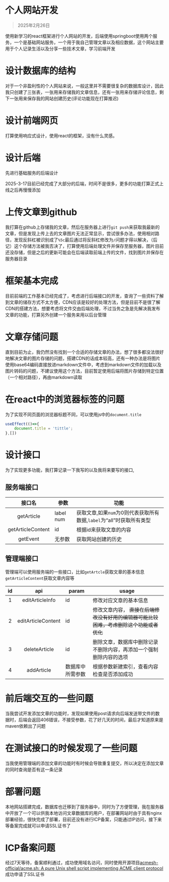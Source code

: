 # 个人网站开发

> 2025年2月26日

使用新学习的react框架进行个人网站的开发，后端使用springboot使用两个服务，一个是基础网站服务，一个用于我自己管理文章以及相应数据，这个网站主要用于个人记录生活以及分享一些技术文章，学习前端开发

# 设计数据库的结构

对于一个非盈利性的个人网站来说，一般这里并不需要很复杂的数据库设计，因此我只创建了三张表，一张用来存储我的文章信息，还有一张用来存储评论信息，剩下一张用来保存我的网站创建历史(评论功能现在打算推迟)

# 设计前端网页

打算使用响应式设计，使用react的框架，没有什么灵感。

# 设计后端

先进行基础服务的后端设计

2025-3-17目前已经完成了大部分的后端，时间不是很多，更多的功能打算正式上线之后再慢慢添加

# 上传文章到github

我打算在github上存储我的文章，然后在服务器上进行`git push`来获取我最新的文章，但是发现上传上去的文章图片无法正常显示，尝试很多办法，使用相对路径，发现反斜杠被识别成了`%5c`最后通过将反斜杠修改为`/`问题才得以解决，（后记）这个存储方法被我否决了，打算使用后端处理文件并保存至服务器，图片目前还没存储，但是之后的更新可能会在后端读取前端上传的文件，找到图片并保存在服务器目录

# 框架基本完成

目前前端的工作基本已经完成了，考虑进行后端接口的开发，查询了一些资料了解到文章的储存方式不太方便，CDN应该是较好的处理方法，但是目前不是很了解CDN的搭建方法，想要考虑将文件交由后端处理，不过当务之急是先解决我发布文章的功能，打算另外创建一个服务来用以后台管理

# 文章存储问题

直到目前为止，我仍然没有找到一个合适的存储文章的办法，想了很多都没法很好地解决文章的图片存储的问题，搭建CDN的话成本较高，还有一种办法是将图片使用base64编码直接放进markdown文件中，考虑到markdown文件的加载以及图片转码的问题，不建议使用这个方法，目前暂定使用后端将图片存储到特定位置（一个相对路径），再由markdown读取

# 在react中的浏览器标签的问题

为了实现不同页面的浏览器标题不同，可以使用js中的`document.title`

```jsx
useEffect(()=>{
    document.title = 'tittle';
},[])
```

# 设计接口

为了实现更多功能，我打算记录一下我写的以及我将来要写的接口,  

## 服务端接口

| 接口名               | 参数        | 功能                                           |
|:-----------------:| --------- | -------------------------------------------- |
| getArticle        | label num | 获取文章,如果`num`为0则代表获取所有数据,`label`为“all”时获取所有类型 |
| getArticleContent | id        | 根据id来获取文章的内容                                 |
| getEvent          | 无参数       | 获取网站创建的历史                                    |

## 管理端接口

管理端可以使用服务端的一些接口，比如`getArtcle`获取文章的基本信息`getArticleContent`获取文章内容等

| id  | api                | param    | usage                                          |
|:---:|:------------------:| -------- | ---------------------------------------------- |
| 1   | editArticleInfo    | id       | 修改对应文章的基本信息                                    |
| 2   | editArticleContent | id       | 修改文章内容， ~~直接在后端修改没有好用的编辑器可能比较困难，考虑删除这个功能或者优化~~ |
| 3   | deleteArticle      | id       | 删除文章，数据库中删除记录不删除内容，再添加一个强制删除内容的选项              |
| 4   | addArticle         | 数据库中所需参数 | 根据参数新建索引，查看内容检查是否添加成功                          |

# 前后端交互的一些问题

当我尝试开发添加文章的功能时，发现如果使用post请求向后端发送带文件的数据时，后端会返回406错误，不接受参数，花了好几天的时间，最后才知道原来是maven依赖出了问题

# 在测试接口的时候发现了一些问题

当我使用管理端的添加文章的功能时有时候会导致重复提交，所以决定在添加文章的同时查询是否有这一条记录

# 部署问题

本地网站搭建完成，数据库也迁移到了服务器中，同时为了方便管理，我在服务器中开放了一个可以供我本地访问文章数据库的用户，在部署网站时由于具有nginx部署经验，很快完成了部署，目前还没有进行ICP备案，只能通过IP访问，接下来等备案完成就可以申请SSL证书了

# ICP备案问题

经过7天等待，备案顺利通过，成功使用域名访问，同时使用开源项目[acmesh-official/acme.sh: A pure Unix shell script implementing ACME client protocol](https://github.com/acmesh-official/acme.sh)成功申请了SSL证书

